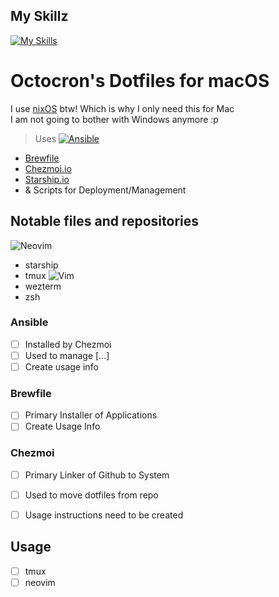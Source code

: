 ## My Skillz
[![My Skills](https://skills.thijs.gg/icons?i=docker,git,go,kubernetes,lua,md,rust,vim&theme=dark)](https://skills.thijs.gg)
# Octocron's Dotfiles for macOS
I use [nixOS](https://nixos.org/) btw!  Which is why I only need this for Mac  
I am not going to bother with Windows anymore :p  

> Uses 
[![Ansible](https://img.shields.io/badge/ansible-%231A1918.svg?style=for-the-badge&logo=ansible&logoColor=white)](https://docs.ansible.com/index.html)  
* [Brewfile](https://brew.sh/)
* [Chezmoi.io](https://www.chezmoi.io/)
* [Starship.io](https://starship.rs/)
* & Scripts for Deployment/Management

## Notable files and repositories
![Neovim](https://img.shields.io/badge/NeoVim-%2357A143.svg?&style=for-the-badge&logo=neovim&logoColor=white)  
* starship
* tmux
![Vim](https://img.shields.io/badge/VIM-%2311AB00.svg?style=for-the-badge&logo=vim&logoColor=white)  
* wezterm
* zsh
  
### Ansible
- [ ] Installed by Chezmoi  
- [ ] Used to manage [...]  
- [ ] Create usage info  

### Brewfile
- [ ] Primary Installer of Applications  
- [ ] Create Usage Info  

### Chezmoi
- [ ] Primary Linker of Github to System  
- [ ] Used to move dotfiles from repo  
- [ ] Usage instructions need to be created  


## Usage
- [ ] tmux  
- [ ] neovim  
